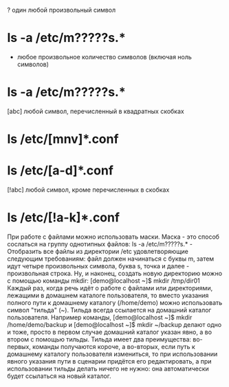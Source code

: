 
? один любой
произвольный символ
# ls -a /etc/m?????s.*
* любое произвольное
количество символов
(включая ноль символов)
# ls -a /etc/m?????s.*
[abc] любой символ,
перечисленный в
квадратных скобках
# ls /etc/[mnv]*.conf
# ls /etc/[a-d]*.conf
[!abc] любой символ, кроме
перечисленных в скобках
# ls /etc/[!a-k]*.conf
При работе с файлами можно использовать маски. Маска - это способ сослаться на
группу однотипных файлов: ls -a /etc/m?????s.* - Отобразить все файлы из
директории /etc удовлетворяющие следующим требованиям: файл должен
начинаться с буквы m, затем идут четыре произвольных символа, буква s, точка
и далее - произвольная строка.
Ну, и наконец, создать новую директорию можно с помощью команды mkdir:
[demo@localhost ~]$ mkdir /tmp/dir01
Каждый раз, когда речь идёт о работе с файлами или директориями, лежащими в
домашнем каталоге пользователя, то вместо указания полного пути к
домашнему каталогу (/home/demo) можно использовать символ "тильда" (~).
Тильда всегда ссылается на домашний каталог пользователя. Например
команды,
[demo@localhost ~]$ mkdir /home/demo/backup
и
[demo@localhost ~]$ mkdir ~/backup
делают одно и тоже, просто в первом случае домашний каталог указан явно, а во
втором с помощью тильды. Тильда имеет два преимущества: во-первых,
команды получаются короче, а во-вторых, если путь к домашнему каталогу
пользователя измениться, то при использовании явного указания пути в
сценарии придётся его редактировать, а при использовании тильды делать
ничего не нужно: она автоматически будет ссылаться на новый каталог.